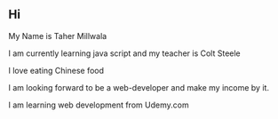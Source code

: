 ## Hi 

My Name is Taher Millwala 

I am currently learning java script and my teacher is Colt Steele

I love eating Chinese food 

I am looking forward to be a web-developer and make my income by it. 

I am learning web development from Udemy.com
